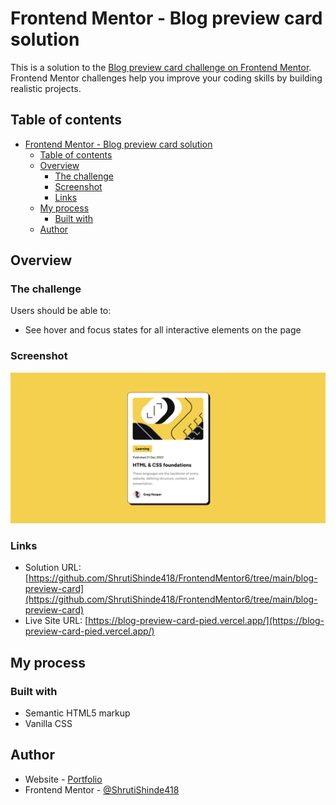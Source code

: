 # Frontend Mentor - Blog preview card solution

This is a solution to the [Blog preview card challenge on Frontend Mentor](https://www.frontendmentor.io/challenges/blog-preview-card-ckPaj01IcS). Frontend Mentor challenges help you improve your coding skills by building realistic projects.

## Table of contents

- [Frontend Mentor - Blog preview card solution](#frontend-mentor---blog-preview-card-solution)
  - [Table of contents](#table-of-contents)
  - [Overview](#overview)
    - [The challenge](#the-challenge)
    - [Screenshot](#screenshot)
    - [Links](#links)
  - [My process](#my-process)
    - [Built with](#built-with)
  - [Author](#author)

## Overview

### The challenge

Users should be able to:

- See hover and focus states for all interactive elements on the page

### Screenshot

![Screenshot](./screenshot.png)

### Links

- Solution URL: [https://github.com/ShrutiShinde418/FrontendMentor6/tree/main/blog-preview-card](https://github.com/ShrutiShinde418/FrontendMentor6/tree/main/blog-preview-card)
- Live Site URL: [https://blog-preview-card-pied.vercel.app/](https://blog-preview-card-pied.vercel.app/)

## My process

### Built with

- Semantic HTML5 markup
- Vanilla CSS

## Author

- Website - [Portfolio](https://portfolio-devchallenges-henna.vercel.app/)
- Frontend Mentor - [@ShrutiShinde418](https://www.frontendmentor.io/profile/ShrutiShinde418)
